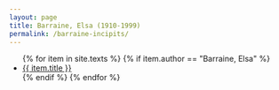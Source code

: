 ```yaml
---
layout: page
title: Barraine, Elsa (1910-1999)
permalink: /barraine-incipits/
---
```


<ul class="texts">
    {% for item in site.texts %}
      {% if item.author == "Barraine, Elsa" %}
          <li class="text-title">
          <a href="{{ site.baseurl }}{{ item.url }}">
        {{ item.title }}
              </a>
    </li>
      {% endif %}
    {% endfor %}
</ul>
